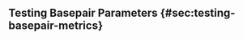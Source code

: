 ## Testing Basepair Parameters {#sec:testing-basepair-metrics}

<!-- We have done a simple experiment to verify that the parameters proposed in the previous section [-@sec:basepair-metrics] work — that it is sufficient to define basepairs using them.
In the experiment, we simply try to replicate FR3D annotations by setting the boundaries at the lowest and highest observed value in basepairs reported by FR3D on the reference set.

We deliberately use a different set parameter than FR3D in order for this experiment to work.
Notably, we lack constraints on the relative translation of the pairing bases compared to FR3D.
Translational constraints are powerful, but because they are hard to generalize even across a single family, we can significantly simplify the model by avoiding them.
 -->
